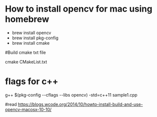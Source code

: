 # How to install opencv for mac using homebrew 
- brew install opencv 
-  brew install pkg-config
-  brew install cmake


#Build cmake txt file 

cmake CMakeList.txt                                          


# flags for c++ 
g++ $(pkg-config --cflags --libs opencv) -std=c++11  sample1.cpp



#read 
https://blogs.wcode.org/2014/10/howto-install-build-and-use-opencv-macosx-10-10/